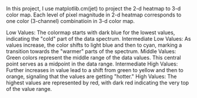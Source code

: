 In this project, I use matplotlib.cm(jet) to project the 2-d heatmap to 3-d color map. Each level of pixel magnitude in 2-d heatmap corresponds to one color (3-channel) combinatioin in 3-d color map.

Low Values: The colormap starts with dark blue for the lowest values, indicating the "cold" part of the data spectrum.
Intermediate Low Values: As values increase, the color shifts to light blue and then to cyan, marking a transition towards the "warmer" parts of the spectrum.
Middle Values: Green colors represent the middle range of the data values. This central point serves as a midpoint in the data range.
Intermediate High Values: Further increases in value lead to a shift from green to yellow and then to orange, signaling that the values are getting "hotter."
High Values: The highest values are represented by red, with dark red indicating the very top of the value range.
